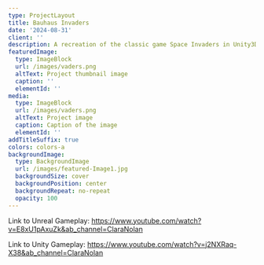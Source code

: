 ```yaml
---
type: ProjectLayout
title: Bauhaus Invaders
date: '2024-08-31'
client: ''
description: A recreation of the classic game Space Invaders in Unity3D and Unreal
featuredImage:
  type: ImageBlock
  url: /images/vaders.png
  altText: Project thumbnail image
  caption: ''
  elementId: ''
media:
  type: ImageBlock
  url: /images/vaders.png
  altText: Project image
  caption: Caption of the image
  elementId: ''
addTitleSuffix: true
colors: colors-a
backgroundImage:
  type: BackgroundImage
  url: /images/featured-Image1.jpg
  backgroundSize: cover
  backgroundPosition: center
  backgroundRepeat: no-repeat
  opacity: 100
---
```

Link to Unreal Gameplay: <https://www.youtube.com/watch?v=E8xU1pAxuZk&ab_channel=ClaraNolan>


Link to Unity Gameplay: <https://www.youtube.com/watch?v=j2NXRaq-X38&ab_channel=ClaraNolan>
